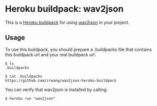Heroku buildpack: wav2json
=======================

This is a [Heroku buildpack](http://devcenter.heroku.com/articles/buildpacks) for using [wav2json](https://github.com/beschulz/wav2json) in your project.

Usage
-----
To use this buildpack, you should prepare a .buildpacks file that contains this buildpack url and your real buildpack url:

    $ ls
    .buildpacks
    
    $ cat .buildpacks
    https://github.com/crwang/wav2json-heroku-buildpack

You can verify that wav2json is installed by calling:

    $ heroku run "wav2json"

